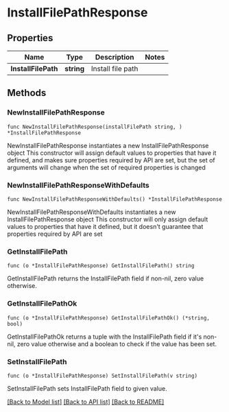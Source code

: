 # InstallFilePathResponse

## Properties

Name | Type | Description | Notes
------------ | ------------- | ------------- | -------------
**InstallFilePath** | **string** | Install file path | 

## Methods

### NewInstallFilePathResponse

`func NewInstallFilePathResponse(installFilePath string, ) *InstallFilePathResponse`

NewInstallFilePathResponse instantiates a new InstallFilePathResponse object
This constructor will assign default values to properties that have it defined,
and makes sure properties required by API are set, but the set of arguments
will change when the set of required properties is changed

### NewInstallFilePathResponseWithDefaults

`func NewInstallFilePathResponseWithDefaults() *InstallFilePathResponse`

NewInstallFilePathResponseWithDefaults instantiates a new InstallFilePathResponse object
This constructor will only assign default values to properties that have it defined,
but it doesn't guarantee that properties required by API are set

### GetInstallFilePath

`func (o *InstallFilePathResponse) GetInstallFilePath() string`

GetInstallFilePath returns the InstallFilePath field if non-nil, zero value otherwise.

### GetInstallFilePathOk

`func (o *InstallFilePathResponse) GetInstallFilePathOk() (*string, bool)`

GetInstallFilePathOk returns a tuple with the InstallFilePath field if it's non-nil, zero value otherwise
and a boolean to check if the value has been set.

### SetInstallFilePath

`func (o *InstallFilePathResponse) SetInstallFilePath(v string)`

SetInstallFilePath sets InstallFilePath field to given value.



[[Back to Model list]](../README.md#documentation-for-models) [[Back to API list]](../README.md#documentation-for-api-endpoints) [[Back to README]](../README.md)


